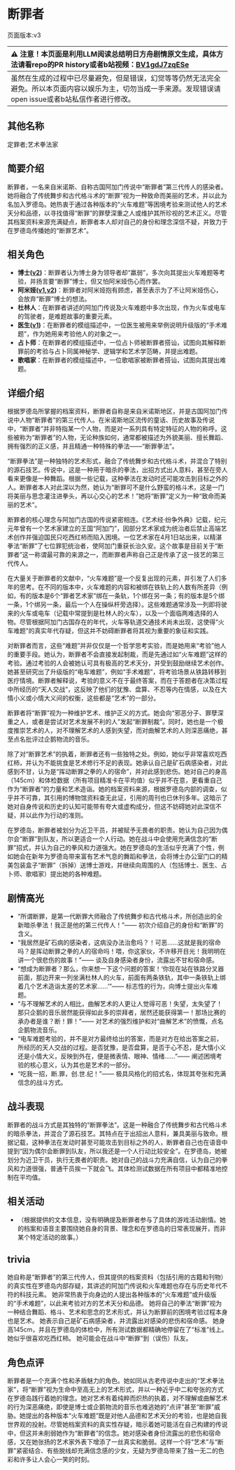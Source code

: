 # 断罪者
页面版本:v3
 

| :warning: 注意！本页面是利用LLM阅读总结明日方舟剧情原文生成，具体方法请看repo的PR history或者b站视频：[BV1gdJ7zqESe](https://www.bilibili.com/video/BV1gdJ7zqESe/)         |
|:----------------------------|
| 虽然在生成的过程中已尽量避免，但是错误，幻觉等等仍然无法完全避免。所以本页面内容以娱乐为主，切勿当成一手来源。发现错误请open issue或者b站私信作者进行修改。|



## 其他名称
定罪者;艺术拳法家
## 简要介绍
断罪者，一名来自米诺斯、自称古国阿加门传说中“断罪者”第三代传人的感染者。她将融合了传统舞步和古代格斗术的“断罪”视为一种致命而美丽的艺术，并以此为名加入罗德岛。她热衷于通过各种版本的“火车难题”等困境考验来测试他人的艺术天分和品德，以寻找值得“断罪”的罪孽深重之人或维护其所珍视的艺术正义。尽管其档案资料来源充满疑点，断罪者本人却对自己的身份和理念深信不疑，并致力于在罗德岛传播她的“断罪艺术”。
## 相关角色
-   **博士([v2](extended_char_bo_shi.md))**：断罪者认为博士身为领导者却“羸弱”，多次向其提出火车难题等考验，并扬言要“断罪”博士，但又怕阿米娅伤心而作罢。
-   **阿米娅([v1](../chars/char_002_amiya.md),[v2](char_002_amiya.md))**：断罪者对阿米娅抱有顾虑，甚至表示为了不让阿米娅伤心，会放弃“断罪”博士的想法。
-   **杜林人**：在断罪者讲述的阿加门传说及火车难题中多次出现，作为火车或电车的驾驶者，是难题故事的重要元素。
-   **医生([v1](../chars/char_4125_rdoc.md))**：在断罪者的模组描述中，一位医生被用来举例说明升级版的“手术难题”，作为她用来考验他人的对象之一。
-   **占卜师**：在断罪者的模组描述中，一位占卜师被断罪者搭讪，试图向其解释断罪前的考验与占卜同属神秘学、逻辑学和艺术学范畴，并提出难题。
-   **歌唱家**：在断罪者的模组描述中，一位歌唱家被断罪者搭讪，试图向其提出难题。
## 详细介绍
根据罗德岛所掌握的档案资料，断罪者自称是来自米诺斯地区，并是古国阿加门传说中人物“断罪者”的第三代传人。在米诺斯地区流传的童话、历史故事及传说中，“断罪者”并非特指某一个人物，而是对一系列具有特定特征的人物的称呼。这些被称为“断罪者”的人物，无论种族如何，通常都被描述为外貌美丽、擅长舞蹈、拥有强烈的正义感，并且精通一种特殊的拳法——“断罪拳法”。

“断罪拳法”是一种独特的艺术形式，融合了传统舞步和古代格斗术，并混合了特别的源石技艺。传说中，这是一种用于暗杀的拳法，出招方式出人意料，甚至在旁人看来更像是一种舞蹈。根据一些记载，这种拳法在发动时还可能攻击到目标之外的人。断罪者本人对此深以为然，她认为“断罪可不是什么野蛮的格斗术，这是一门将美丽与思念灌注进拳头，再以心交心的艺术！”她将“断罪”定义为一种“致命而美丽的艺术”。

断罪者的核心理念与阿加门古国的传说紧密相连。《艺术经·纷争外典》记载，纪元元年曾有一个艺术家建立的王国“阿加门”，因部分艺术家成为统治者后禁止高端艺术创作并强迫国民只吃西红柿而陷入困境。一位艺术家在4月1日站出来，以精湛拳法“断罪”了七位罪犯统治者，使阿加门重获长治久安。这个故事是目前关于“断罪者”这一称谓最可靠的来源之一，而断罪者声称自己正是传承了这一技艺的第三代传人。

在大量关于断罪者的文献中，“火车难题”是一个反复出现的元素，并引发了人们多年的思考。在不同的版本中，火车难题的内容和被绑在铁轨上的人数有所差异（例如，有的版本是6个“罪者艺术家”绑在一条轨，1个绑在另一条；有的版本是5个绑一条，1个绑另一条，最后一个人在操纵杆旁选择）。这些难题通常涉及一列即将驶来的火车或电车（记载中常提到是杜林人的火车），以及一个面临两难选择的人物。尽管根据阿加门古国存在的年代，火车等轨道交通技术尚未出现，这使得“火车难题”的真实年代存疑，但这并不妨碍断罪者将其视为重要的象征和实践。

对断罪者而言，这些“难题”并非仅仅是一个哲学思考实验，而是她用来“考验”他人的重要手段。她认为，断罪者不会直接发起制裁，而是先通过如“火车难题”这样的考验。通过考验的人会被她认可具有极高的艺术天分，并受到鼓励继续艺术创作。她甚至研究出了升级版的“电车难题”，例如“手术难题”，将考验场景从铁路转移到医疗情境。断罪者解释说，考验的意义不在于最终答案，而在于答题者在决策过程中所经历的“天人交战”，这反映了他们的犹豫、盘算、不忍等内在情感，以及在大情小义或小情大义间的权衡，这些都是“艺术”的一部分。

断罪者将“断罪”视为一种维护艺术、维护正义的方式。她会向“邪恶分子、罪孽深重之人，或者是尝试对艺术发展不利的人”发起“断罪制裁”。同时，她也是一个极度推崇艺术的人，对不理解艺术的人感到失望，而对曲解艺术的人则深恶痛绝，甚至点名批评过企鹅物流的音乐。

除了对“断罪艺术”的执着，断罪者还有一些独特之处。例如，她似乎非常喜欢吃西红柿，并认为不能挑食是艺术修行不足的表现。她承认自己是矿石病感染者，对此感到不甘，认为是“挥动断罪之拳的人的宿命”，并对此感到悲伤。她对自己的身高（145cm）和体检数据（所有项目精准卡在平均值）似乎并不在意，更看重自己作为“断罪者”的力量和艺术造诣。她的档案资料来源，根据罗德岛内部的调查，似乎并不可靠，其引用的博物馆资料查无此证，引用的周刊也已休刊多年。这暗示了她对自身传说和历史的认知可能带有夸大或虚构成分，但这不妨碍她对此深信不疑，并以此作为行动的准则。

在罗德岛，断罪者被划分为近卫干员，并被赋予无畏者的职责。她认为自己因为偶尔会“断罪”到队友，所以更适合一个人行动。她在战斗中会使用充满信念的“断罪”招式，并认为自己的拳风和力道强大。她在罗德岛的生活似乎充满了个性，例如她会在新年为罗德岛带来富有艺术气息的舞蹈和拳法，会将博士办公室门口的精美包装盒子“断罪”（拆掉）送博士游戏，并继续向周围的人（包括博士、医生、占卜师、歌唱家）提出她的各种难题。
## 剧情高光
*   “所谓断罪，是第一代断罪大师融合了传统舞步和古代格斗术，所创造出的全新暗杀拳法！我正是他的第三代传人！”—— 初次介绍自己的身份和“断罪”的含义。
*   “我居然是矿石病的感染者，这病没办法治愈吗？！可恶......这就是我的宿命吗？是挥动断罪之拳的人的宿命吗！喂，你这家伙，不许移开目光！我明明在讲一个很悲伤的故事！”—— 谈及自身感染者身份，流露出不甘和宿命感。
*   “想成为断罪者？那么，你来想一下这个问题的答案！‘你现在站在铁路分叉器前面，那边开来一列坐满杜林人的火车，前面有两条铁轨，其中一条铁轨上绑着几个艺术造诣太差的艺术家......’”—— 标志性的行为，向博士提出火车难题。
*   “与不理解艺术的人相比，曲解艺术的人更让人觉得可恶！失望，太失望了！那只企鹅的音乐居然能获得如此多的崇拜者，居然还能获得第一！那场比赛的承办者是谁？断！罪！”—— 对艺术的强烈维护和对“曲解艺术”的愤慨，点名企鹅物流音乐。
*   “电车难题考验的，并不是对方最终给出的答案，而是对方在给出答案之前，所经历的天人交战的过程。是否犹豫，是否盘算，是否于心不忍，是大情小义还是小情大义，反映到外在，便是微表情、眼神、情绪......”—— 阐述困境考验的核心意义，认为其也是艺术的一部分。
*   “吃我一招，断.罪，创.世.纪！”—— 极具风格化的招式名，体现其夸张和充满信念的战斗方式。
## 战斗表现
断罪者的战斗方式是其独特的“断罪拳法”。这是一种融合了传统舞步和古代格斗术的暗杀拳法，并混合了源石技艺。其特点在于出招出人意料，兼具美丽与致命。根据记载，这种拳法在发动时甚至可能攻击到目标之外的人，断罪者自己也在语音中提到“因为偶尔会断罪到队友，所以我还是一个人行动比较安全”。在罗德岛，她被划分为近卫干员，执行无畏者的职责。她对自己的战斗力充满自信，认为自己的拳风和力道很强，普通干员挨一下就会飞。其体检测试数据在所有项目中都精准地控制在平均值。
## 相关活动
-   （根据提供的文本信息，没有明确提及断罪者参与了具体的游戏活动剧情。她的档案和语音主要围绕她自身的背景、理念和在罗德岛的日常表现展开，而非某个特定活动的故事。）
## trivia
她自称是“断罪者”的第三代传人，但其提供的档案资料（包括引用的古籍和刊物）的真实性在罗德岛内部存疑，其讲述的阿加门传说和火车难题也存在与历史年代不符的科技元素。
她非常热衷于向身边的人提出各种版本的“火车难题”或升级版的“手术难题”，以此来考验对方的艺术天分和品德。
她将自己的拳法“断罪”视为一种结合舞蹈、格斗、艺术和思念的艺术形式，并认为断罪前的困境考验过程本身也是艺术。
她表示自己是矿石病感染者，并流露出对感染的悲伤和宿命感。
她身高145cm，并且在罗德岛的体检中，所有测试数据都精确地停留在了“标准”线上。
她似乎很喜欢吃西红柿。
她可能会在战斗中“断罪”到（误伤）队友。
## 角色点评
断罪者是一个充满个性和矛盾魅力的角色。她如同从古老传说中走出的“艺术拳法家”，将“断罪”视为生命中至高无上的艺术形式，并以一种近乎中二和夸张的方式在罗德岛践行着她的理念。她对艺术有着纯粹而炽热的执着，对不理解或曲解艺术的行为深恶痛绝，即使是博士或企鹅物流的音乐也难逃她的“点评”甚至“断罪”威胁。她提出的各种版本“火车难题”既是对他人品德和艺术天分的考验，也是她自我世界观的投射。尽管她档案资料的真实性存疑，暗示着她可能活在自己构建的传说中，但这并未削弱她作为“断罪者”的信念。她对感染者身份流露出的悲伤和宿命感，又在她张扬的艺术家外表下增添了一丝真实和脆弱。这样一个将“艺术”与“断罪”紧密结合、有些脱线却充满信念感的少女，无疑为罗德岛带来了独一无二的色彩和许多让人会心一笑的时刻。